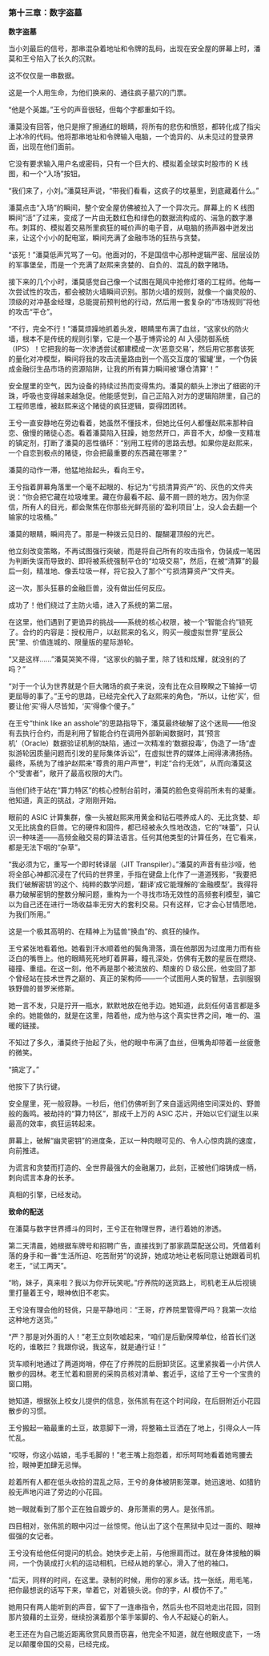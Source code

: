 ﻿### **第十三章：数字盗墓**

**数字盗墓**

当小刘最后的信号，那串混杂着地址和令牌的乱码，出现在安全屋的屏幕上时，潘莫和王兮陷入了长久的沉默。

这不仅仅是一串数据。

这是一个人用生命，为他们换来的、通往疯子墓穴的门票。

“他是个英雄。”王兮的声音很轻，但每个字都重如千钧。

潘莫没有回答，他只是擦了擦通红的眼睛，将所有的悲伤和愤怒，都转化成了指尖上冰冷的代码。他将那串地址和令牌输入电脑，一个诡异的、从未见过的登录界面，出现在他们面前。

它没有要求输入用户名或密码，只有一个巨大的、模拟着全球实时股市的 K 线图，和一个“入场”按钮。

“我们来了，小刘。”潘莫轻声说，“带我们看看，这疯子的坟墓里，到底藏着什么。”

潘莫点击“入场”的瞬间，整个安全屋仿佛被拉入了一个异次元。屏幕上的 K 线图瞬间“活”了过来，变成了一片由无数红色和绿色的数据流构成的、湍急的数字瀑布。刺耳的、模拟着交易所里疯狂的喊价声的电子音，从电脑的扬声器中迸发出来，让这个小小的配电室，瞬间充满了金融市场的狂热与贪婪。

“该死！”潘莫低声咒骂了一句。他面对的，不是国信中心那种逻辑严密、层层设防的军事堡垒，而是一个充满了赵熙来贪婪的、自负的、混乱的数字赌场。

接下来的几个小时，潘莫感觉自己像一个试图在飓风中抢修灯塔的工程师。他每一次尝试性的攻击，都会被防火墙瞬间识别。那防火墙的规则，就像一个幽灵般的、顶级的对冲基金经理，总能提前预判他的行动，然后用一套复杂的“市场规则”将他的攻击“平仓”。

“不行，完全不行！”潘莫烦躁地抓着头发，眼睛里布满了血丝，“这家伙的防火墙，根本不是传统的规则引擎，它是一个基于博弈论的 AI 入侵防御系统（IPS）！它把我的每一次渗透尝试都建模成一次‘恶意交易’，然后用它那套该死的量化对冲模型，瞬间将我的攻击流量路由到一个高交互度的‘蜜罐’里，一个伪装成金融衍生品市场的资源陷阱，让我的所有算力瞬间被‘爆仓清算’！”

安全屋里的空气，因为设备的持续过热而变得焦灼。潘莫的额头上渗出了细密的汗珠，呼吸也变得越来越急促。他能感觉到，自己正陷入对方的逻辑陷阱里，自己的工程师思维，被赵熙来这个赌徒的疯狂逻辑，耍得团团转。

王兮一直安静地在旁边看着，她虽然不懂技术，但她比任何人都懂赵熙来那种自恋、傲慢的赌徒心态。看着潘莫陷入狂躁，她忽然开口，声音不大，却像一支精准的镇定剂，打断了潘莫的恶性循环：“别用工程师的思路去想。如果你是赵熙来，一个自恋到极点的赌徒，你会把最重要的东西藏在哪里？”

潘莫的动作一滞，他猛地抬起头，看向王兮。

王兮指着屏幕角落里一个毫不起眼的、标记为“亏损清算资产”的、灰色的文件夹说：“你会把它藏在垃圾堆里。藏在你最看不起、最不屑一顾的地方。因为你坚信，所有人的目光，都会聚焦在你那些光鲜亮丽的‘盈利项目’上，没人会去翻一个输家的垃圾桶。”

潘莫的眼睛，瞬间亮了。那是一种拨云见日的、醍醐灌顶般的光芒。

他立刻改变策略，不再试图强行突破，而是将自己所有的攻击指令，伪装成一笔因为判断失误而导致的、即将被系统强制平仓的“垃圾交易”，然后，在被“清算”的最后一刻，精准地、像丢垃圾一样，将它投入了那个“亏损清算资产”文件夹。

这一次，那头狂暴的金融巨兽，没有做出任何反应。

成功了！他们绕过了主防火墙，进入了系统的第二层。

在这里，他们遇到了更诡异的挑战——系统的核心权限，被一个“智能合约”锁死了。合约的内容是：授权用户，以赵熙来的名义，购买一艘虚拟世界“星辰公民”里、价值连城的、限量版的星际游轮。

“又是这样……”潘莫哭笑不得，“这家伙的脑子里，除了钱和炫耀，就没别的了吗？”

“对于一个认为世界就是个巨大赌场的疯子来说，没有比在众目睽睽之下输掉一切更屈辱的事了。”王兮的思路，已经完全代入了赵熙来的角色，“所以，让他‘买’，但要让他‘买’得人尽皆知，‘买’得像个傻子。”

在王兮“think like an asshole”的思路指导下，潘莫最终破解了这个迷局——他没有去执行合约，而是利用了智能合约在调用外部新闻数据时，其‘预言机’（Oracle）数据验证机制的缺陷，通过一次精准的‘数据投毒’，伪造了一场“虚拟游轮因质量问题而引发的星际集体诉讼”，在虚拟世界的媒体上闹得沸沸扬扬。最终，系统为了维护赵熙来“尊贵的用户声誉”，判定“合约无效”，从而向潘莫这个“受害者”，敞开了最高权限的大门。

当他们终于站在“算力特区”的核心控制台前时，潘莫的脸色变得前所未有的凝重。他知道，真正的挑战，才刚刚开始。

眼前的 ASIC 计算集群，像一头被赵熙来用黄金和钻石喂养成人的、无比贪婪、却又无比挑食的巨兽。它的硬件和固件，都已经被永久性地改造，它的“味蕾”，只认识一种味道——高频金融交易的算法语言。任何其他类型的计算任务，在它看来，都是无法下咽的“杂草”。

“我必须为它，重写一个即时转译层（JIT Transpiler）。”潘莫的声音有些沙哑，他将全部心神都沉浸在了代码的世界里，手指在键盘上化作了一道道残影，“我要把我们‘破解密钥’的这个、纯粹的数学问题，‘翻译’成它能理解的‘金融模型’。我得将暴力破解密钥的整数分解问题，重构为一个寻找市场无效性的高频套利模型，骗它以为自己还在进行一场收益率无穷大的套利交易。只有这样，它才会心甘情愿地，为我们所用。”

这是一个极其高明的、在精神上为猛兽“换血”的、疯狂的操作。

王兮紧张地看着他。她看到汗水顺着他的鬓角滑落，滴在他那因为过度用力而有些泛白的嘴唇上。他的眼睛死死地盯着屏幕，瞳孔深处，仿佛有无数的星辰在燃烧、碰撞、重组。在这一刻，他不再是那个被流放的、颓废的 D 级公民，他变回了那个曾经站在技术世界之巅的、真正的架构师——一个试图用人类的智慧，去驯服钢铁野兽的普罗米修斯。

她一言不发，只是拧开一瓶水，默默地放在他手边。她知道，此刻任何语言都是多余的。她能做的，就是在这里，陪着他，成为他与这个真实世界之间，唯一的、温暖的链接。

不知过了多久，潘莫终于抬起了头，他的眼中布满了血丝，但嘴角却带着一丝疲惫的微笑。

“搞定了。”

他按下了执行键。

安全屋里，死一般寂静。一秒后，他们仿佛听到了来自遥远网络空间深处的、野兽般的轰鸣。被劫持的“算力特区”，那成千上万的 ASIC 芯片，开始以它们诞生以来最高的效率，疯狂运转起来。

屏幕上，破解“幽灵密钥”的进度条，正以一种肉眼可见的、令人心惊肉跳的速度，向前推进。

为谎言和贪婪而打造的、全世界最强大的金融屠刀，此刻，正被他们熔铸成一柄，刺向谎言本身的长矛。

真相的引擎，已经发动。

**致命的配送**

在潘莫与数字世界搏斗的同时，王兮正在物理世界，进行着她的渗透。

第二天清晨，她根据车牌号和招聘广告，直接找到了那家蔬菜配送公司。凭借着利落的身手和一番“生活所迫、吃苦耐劳”的说辞，她成功地让老板同意让她跟着司机老王，“试工两天”。

“哟，妹子，真来啦？我以为你开玩笑呢。”疗养院的送货路上，司机老王从后视镜里打量着王兮，眼神依旧不老实。

王兮没有理会他的轻佻，只是平静地问：“王哥，疗养院里管得严吗？我第一次给这种地方送货。”

“严？那是对外面的人！”老王立刻吹嘘起来，“咱们是后勤保障单位，给首长们送吃的，谁敢拦？我跟你说，我这车，就是通行证！”

货车顺利地通过了两道岗哨，停在了疗养院的后厨卸货区。这里紧挨着一小片供人散步的园林。老王忙着和厨房的采购员核对清单、套近乎，这给了王兮一个宝贵的窗口期。

她知道，根据张上校女儿提供的信息，张伟凯有在这个时间段，在后厨附近小花园散步的习惯。

王兮搬起一箱最重的土豆，故意脚下一滑，将整箱土豆洒在了地上，引得众人一阵忙乱。

“哎呀，你这小姑娘，毛手毛脚的！”老王嘴上抱怨着，却乐呵呵地看着她弯腰去捡，眼神更加肆无忌惮。

趁着所有人都在低头收拾的混乱之际，王兮的身体被阴影笼罩。她迅速地、如猎豹般无声地闪进了旁边的小花园。

她一眼就看到了那个正在独自踱步的、身形萧索的男人。是张伟凯。

四目相对，张伟凯的眼中闪过一丝惊愕。他认出了这个在黑狱中见过一面的、眼神倔强的女记者。

王兮没有给他任何提问的机会。她快步走上前，与他擦肩而过。就在身体接触的瞬间，一个伪装成打火机的运动相机，已经从她的掌心，滑入了他的袖口。

“后天，同样的时间，在这里。录制的时候，用你的家乡话。找一张纸，用毛笔，把你最想说的话写下来，举着它，对着镜头说。你的字，AI 模仿不了。”

她用只有两人能听到的声音，留下了一连串指令，然后头也不回地走出花园，回到那片狼藉的土豆旁，继续扮演着那个笨手笨脚的、令人不起疑心的新人。

老王还在为自己能近距离欣赏风景而窃喜，他完全不知道，就在他眼皮底下，一场足以颠覆帝国的交易，已经完成。
